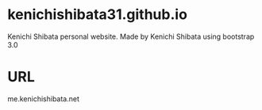 # kenichishibata31.github.io
Kenichi Shibata personal website. Made by Kenichi Shibata using bootstrap 3.0

# URL
me.kenichishibata.net
